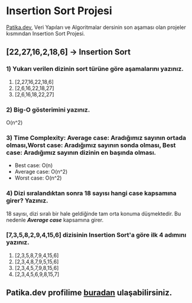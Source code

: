 # Insertion Sort Projesi

[Patika.dev](https://app.patika.dev/), Veri Yapıları ve Algoritmalar dersinin son aşaması olan projeler kısmından Insertion Sort Projesi.

## [22,27,16,2,18,6] -> Insertion Sort

### 1) Yukarı verilen dizinin sort türüne göre aşamalarını yazınız.

1. [2,27,16,22,18,6]
2. [2,6,16,22,18,27]
3. [2,6,16,18,22,27]

### 2) Big-O gösterimini yazınız.

O(n^2)

### 3) Time Complexity: Average case: Aradığımız sayının ortada olması,Worst case: Aradığımız sayının sonda olması, Best case: Aradığımız sayının dizinin en başında olması.

* Best case: O(n)
* Average case: O(n^2)
* Worst case: O(n^2)

### 4) Dizi sıralandıktan sonra 18 sayısı hangi case kapsamına girer? Yazınız.

18 sayısı, dizi sıralı bir hale geldiğinde tam orta konuma düşmektedir. Bu nedenle ***Average case*** kapsamına girer.

### [7,3,5,8,2,9,4,15,6] dizisinin Insertion Sort'a göre ilk 4 adımını yazınız.

1. [2,3,5,8,7,9,4,15,6]
2. [2,3,4,8,7,9,5,15,6]
3. [2,3,4,5,7,9,8,15,6]
4. [2,3,4,5,6,9,8,15,7]

## Patika.dev profilime [buradan](https://app.patika.dev/ozkardes) ulaşabilirsiniz.